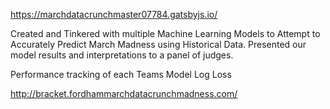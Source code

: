 https://marchdatacrunchmaster07784.gatsbyjs.io/

Created and Tinkered with multiple Machine Learning Models to Attempt to Accurately Predict March Madness using Historical Data. Presented our model results and interpretations to a panel of judges.

Performance tracking of each Teams Model Log Loss

http://bracket.fordhammarchdatacrunchmadness.com/
